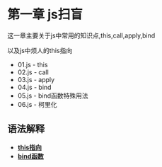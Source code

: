 # 第一章 js扫盲

这一章主要关于js中常用的知识点,this,call,apply,bind

以及js中烦人的this指向

*   01.js - this
*   02.js - call
*   03.js - apply
*   04.js - bind
*   05.js - bind函数特殊用法
*   06.js - 柯里化

## 语法解释

*   [**this指向**](./this.md)
*   [**bind函数**](./bind.md)






